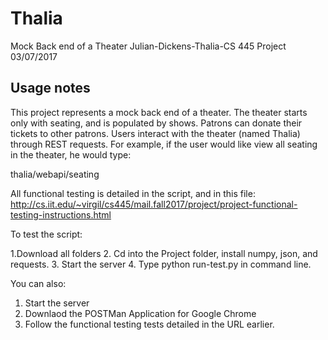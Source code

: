 # Thalia
Mock Back end of a Theater
Julian-Dickens-Thalia-CS 445 Project 03/07/2017

Usage notes
---------------------------------------------------------------
This project represents a mock back end of a theater. The theater starts only with seating, and is populated by shows.
Patrons can donate their tickets to other patrons. Users interact with the theater (named Thalia) through REST requests. 
For example, if the user would like view all seating in the theater, he would type:

thalia/webapi/seating

All functional testing is detailed in the script, and in this file:
http://cs.iit.edu/~virgil/cs445/mail.fall2017/project/project-functional-testing-instructions.html

To test the script: 

1.Download all folders
2. Cd into the Project folder, install numpy, json, and requests.
3. Start the server
4. Type python run-test.py in command line. 

You can also:
1. Start the server
2. Downlaod the POSTMan Application for Google Chrome
3. Follow the functional testing tests detailed in the URL earlier.
